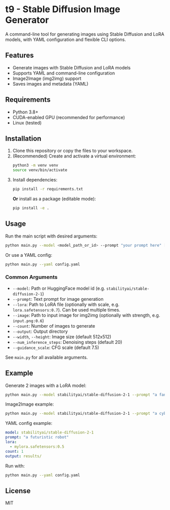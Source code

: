 # t9 - Stable Diffusion Image Generator

A command-line tool for generating images using Stable Diffusion and LoRA models, with YAML configuration and flexible CLI options.

## Features
- Generate images with Stable Diffusion and LoRA models
- Supports YAML and command-line configuration
- Image2Image (img2img) support
- Saves images and metadata (YAML)

## Requirements
- Python 3.8+
- CUDA-enabled GPU (recommended for performance)
- Linux (tested)

## Installation
1. Clone this repository or copy the files to your workspace.
2. (Recommended) Create and activate a virtual environment:
   ```bash
   python3 -m venv venv
   source venv/bin/activate
   ```
3. Install dependencies:
   ```bash
   pip install -r requirements.txt
   ```
   **Or** install as a package (editable mode):
   ```bash
   pip install -e .
   ```

## Usage
Run the main script with desired arguments:
```bash
python main.py --model <model_path_or_id> --prompt "your prompt here" [other options]
```

Or use a YAML config:
```bash
python main.py --yaml config.yaml
```

### Common Arguments
- `--model`: Path or HuggingFace model id (e.g. `stabilityai/stable-diffusion-2-1`)
- `--prompt`: Text prompt for image generation
- `--lora`: Path to LoRA file (optionally with scale, e.g. `lora.safetensors:0.7`). Can be used multiple times.
- `--image`: Path to input image for img2img (optionally with strength, e.g. `input.png:0.6`)
- `--count`: Number of images to generate
- `--output`: Output directory
- `--width`, `--height`: Image size (default 512x512)
- `--num_inference_steps`: Denoising steps (default 20)
- `--guidance_scale`: CFG scale (default 7.5)

See `main.py` for all available arguments.

## Example
Generate 2 images with a LoRA model:
```bash
python main.py --model stabilityai/stable-diffusion-2-1 --prompt "a fantasy landscape" --lora mylora.safetensors:0.8 --count 2 --output results/
```

Image2Image example:
```bash
python main.py --model stabilityai/stable-diffusion-2-1 --prompt "a cyberpunk city" --image input.png:0.7 --output results/
```

YAML config example:
```yaml
model: stabilityai/stable-diffusion-2-1
prompt: "a futuristic robot"
lora:
  - mylora.safetensors:0.5
count: 1
output: results/
```
Run with:
```bash
python main.py --yaml config.yaml
```

## License
MIT
